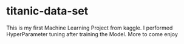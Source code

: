 # titanic-data-set 
This is my first Machine Learning Project from kaggle.
I performed HyperParameter tuning after training the Model. 
More to come 
enjoy
